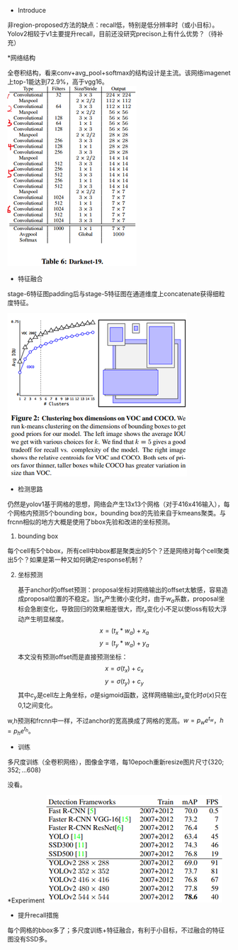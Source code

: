 * Introduce

非region-proposed方法的缺点：recall低，特别是低分辨率时（或小目标）。Yolov2相较于v1主要提升recall，目前还没研究precison上有什么优势？（待补充）

*网络结构

全卷积结构，看来conv+avg_pool+softmax的结构设计是主流。该网络imagenet上top-1能达到72.9%，高于vgg16。
![](\images\yolo1.PNG)

* 特征融合

stage-6特征图padding后与stage-5特征图在通道维度上concatenate获得细粒度特征。

![](\images\yolo2.PNG)

* 检测思路

仍然是yolov1基于网格的思想，网络会产生13x13个网格（对于416x416输入），每个网格内预测5个bounding box，bounding box的先验来自于kmeans聚类。与frcnn相似的地方大概是使用了bbox先验和改进的坐标预测。

1. bounding box

每个cell有5个bbox，所有cell中bbox都是聚类出的5个？还是网络对每个cell聚类出5个？如果是第一种又如何确定response机制？

2. 坐标预测

	基于anchor的offset预测：proposal坐标对网络输出的offset太敏感，容易造成proposal位置的不稳定。当$t_x$产生微小变化时，由于$w_a$系数，proposal坐标会急剧变化，导致回归的效果相差很大，而$t_x$变化小不足以使loss有较大浮动产生明显梯度。
$$x=(t_x * w_a)+x_a$$
$$y=(t_y * w_a)+y_a$$
本文没有预测offset而是直接预测坐标：
$$x=\sigma(t_x)+c_x$$
$$y=\sigma(t_y)+c_y$$
其中$c_y$是cell左上角坐标，$\sigma$是sigmoid函数，这样网络输出$t_x$变化时$\sigma(x)$只在0,1之间变化。

w,h预测和frcnn中一样，不过anchor的宽高换成了网格的宽高。$w=p_w e^{t_w}$，$h=p_h e^{t_h}$。

* 训练

多尺度训练（全卷积网络），图像金字塔，每10epoch重新resize图片尺寸$\{320; 352;... 608\}$

没看。

*Experiment
![](\images\yolo3.PNG)

* 提升recall措施

每个网格的bbox多了；多尺度训练+特征融合，有利于小目标，不过融合的特征图没有SSD多。








